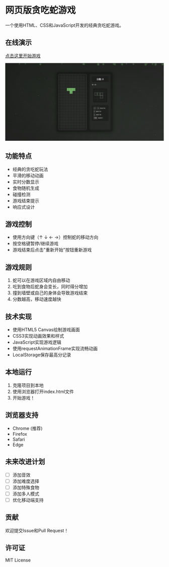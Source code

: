 # 网页版贪吃蛇游戏

一个使用HTML、CSS和JavaScript开发的经典贪吃蛇游戏。

## 在线演示

[点击这里开始游戏](https://tianci1014.github.io/snake-lite/snake.html)

![游戏截图](screenshot.png)

## 功能特点

- 经典的贪吃蛇玩法
- 平滑的移动动画
- 实时分数显示
- 食物随机生成
- 碰撞检测
- 游戏结束提示
- 响应式设计

## 游戏控制

- 使用方向键（↑ ↓ ← →）控制蛇的移动方向
- 按空格键暂停/继续游戏
- 游戏结束后点击"重新开始"按钮重新游戏

## 游戏规则

1. 蛇可以在游戏区域内自由移动
2. 吃到食物后蛇身会变长，同时得分增加
3. 撞到墙壁或自己的身体会导致游戏结束
4. 分数越高，移动速度越快

## 技术实现

- 使用HTML5 Canvas绘制游戏画面
- CSS3实现动画效果和样式
- JavaScript实现游戏逻辑
- 使用requestAnimationFrame实现流畅动画
- LocalStorage保存最高分记录

## 本地运行

1. 克隆项目到本地
2. 使用浏览器打开index.html文件
3. 开始游戏！

## 浏览器支持

- Chrome (推荐)
- Firefox
- Safari
- Edge

## 未来改进计划

- [ ] 添加音效
- [ ] 添加难度选择
- [ ] 添加特殊食物
- [ ] 添加多人模式
- [ ] 优化移动端支持

## 贡献

欢迎提交Issue和Pull Request！

## 许可证

MIT License 
